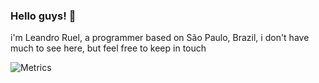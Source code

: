 ### Hello guys! 👋
i'm Leandro Ruel, a programmer based on São Paulo, Brazil, i don't have much to see here, but feel free to keep in touch

![Metrics](https://metrics.lecoq.io/leandroruel)
